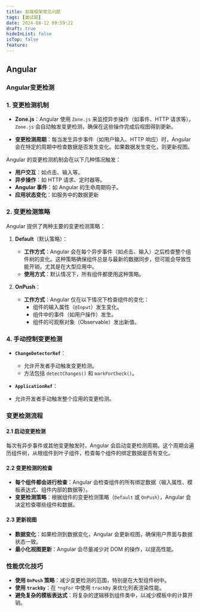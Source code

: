```yaml
---
title: 前端框架常见问题
tags: [面试题]
date: 2024-08-12 09:59:22
draft: true
hideInList: false
isTop: false
feature: 
---
```

## Angular

### Angular变更检测


### 1. 变更检测机制

- **Zone.js**：Angular 使用 `Zone.js` 来监控异步操作（如事件、HTTP 请求等）。`Zone.js` 会自动触发变更检测，确保在这些操作完成后视图得到更新。
    
- **变更检测周期**：每当发生异步事件（如用户输入、HTTP 响应）时，Angular 会在特定的周期中检查数据是否发生变化。如果数据发生变化，则更新视图。
    
Angular 的变更检测机制会在以下几种情况触发：

- **用户交互**：如点击、输入等。
- **异步操作**：如 HTTP 请求、定时器等。
- **Angular 事件**：如 Angular 的生命周期钩子。
- **应用状态变化**：如服务中的数据更新
### 2. 变更检测策略

Angular 提供了两种主要的变更检测策略：

1. **Default**（默认策略）：
    
    - **工作方式**：Angular 会在每个异步事件（如点击、输入）之后检查整个组件树的变化。这种策略确保组件总是与最新的数据同步，但可能会导致性能开销，尤其是在大型应用中。
    - **使用方式**：默认情况下，所有组件都使用这种策略。
2. **OnPush**：
    
    - **工作方式**：Angular 仅在以下情况下检查组件的变化：
        - 组件的输入属性（`@Input`）发生变化。
        - 组件中的事件（如用户操作）发生。
        - 组件的可观察对象（Observable）发出新值。


### 4. 手动控制变更检测

- **`ChangeDetectorRef`**：
    
    - 允许开发者手动触发变更检测。
    - 方法包括 `detectChanges()` 和 `markForCheck()`。
- **`ApplicationRef`**：

- 允许开发者手动触发整个应用的变更检测。

### 变更检测流程

#### 2.1 启动变更检测

每次有异步事件或其他变更触发时，Angular 会启动变更检测周期。这个周期会遍历组件树，从根组件到叶子组件，检查每个组件的绑定数据是否有变化。

#### 2.2 变更检测的检查

- **每个组件都会进行检查**：Angular 会检查组件的所有绑定数据（输入属性、模板表达式、组件内部的数据等）。
- **变更检测策略**：根据组件的变更检测策略（`Default` 或 `OnPush`），Angular 会决定检查哪些组件和数据。

#### 2.3 更新视图

- **数据变化**：如果检测到数据变化，Angular 会更新视图，确保用户界面与数据状态一致。
- **最小化视图更新**：Angular 会尽量减少对 DOM 的操作，以提高性能。

### 性能优化技巧

- **使用 `OnPush` 策略**：减少变更检测的范围，特别是在大型组件树中。
- **使用 `trackBy`**：在 `*ngFor` 中使用 `trackBy` 来优化列表渲染性能。
- **避免复杂的模板表达式**：将复杂的逻辑移到组件类中，以减少模板中的计算开销。

